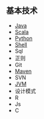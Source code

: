 
## 基本技术
* [Java](src/main/com/libin/program/_01_java)
* [Scala](src/main/com/libin/program/_02_scala)
* [Python](src/main/com/libin/program/_03_python)
* [Shell](src/main/com/libin/program/_04_shell)
* Sql
* 正则
* Git
* [Maven](src/main/com/libin/program/_08_maven)
* SVN
* [JVM](src/main/com/libin/program/_10_jvm)
* 设计模式
* R
* Js
* C
